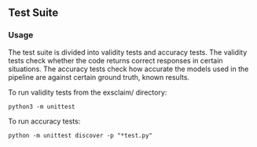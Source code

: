 ## Test Suite

### Usage

The test suite is divided into validity tests and accuracy tests. The validity tests check whether the code returns correct responses in certain situations. The accuracy tests check how accurate the models used in the pipeline are against certain ground truth, known results. 

To run validity tests from the exsclaim/ directory:
```
python3 -m unittest
```

To run accuracy tests:
```
python -m unittest discover -p "*test.py"
```